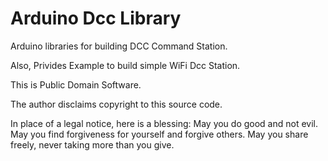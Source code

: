 Arduino Dcc Library
=================

Arduino libraries for building DCC Command Station.

Also, Privides Example to build simple WiFi Dcc Station.


This is Public Domain Software.
 
The author disclaims copyright to this source code.  
  
In place of a legal notice, here is a blessing:
  May you do good and not evil.
  May you find forgiveness for yourself and forgive others.
  May you share freely, never taking more than you give.

